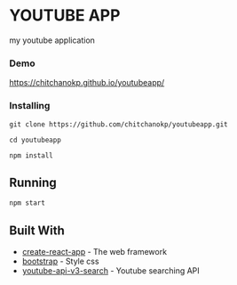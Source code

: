 # YOUTUBE APP

my youtube application 

### Demo
https://chitchanokp.github.io/youtubeapp/

### Installing

```
git clone https://github.com/chitchanokp/youtubeapp.git
```

```
cd youtubeapp
```

```
npm install
```

## Running

```
npm start
```


## Built With

* [create-react-app](https://github.com/facebook/create-react-app) - The web framework 
* [bootstrap](https://getbootstrap.com/docs/4.1) - Style css
* [youtube-api-v3-search](https://www.npmjs.com/package/youtube-api-v3-search) - Youtube searching API
